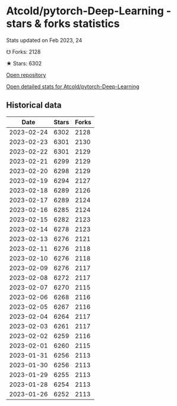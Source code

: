 # Atcold/pytorch-Deep-Learning - stars & forks statistics

Stats updated on Feb 2023, 24

☋ Forks: 2128

★ Stars: 6302

[Open repository](https://github.com/Atcold/pytorch-Deep-Learning)

[Open detailed stats for Atcold/pytorch-Deep-Learning](https://reviewgithub.com/rep/Atcold/pytorch-Deep-Learning)

## Historical data
| Date | Stars | Forks |
|------|-------|-------|
| 2023-02-24 | 6302 | 2128 | 
| 2023-02-23 | 6301 | 2130 | 
| 2023-02-22 | 6301 | 2129 | 
| 2023-02-21 | 6299 | 2129 | 
| 2023-02-20 | 6298 | 2129 | 
| 2023-02-19 | 6294 | 2127 | 
| 2023-02-18 | 6289 | 2126 | 
| 2023-02-17 | 6289 | 2124 | 
| 2023-02-16 | 6285 | 2124 | 
| 2023-02-15 | 6282 | 2123 | 
| 2023-02-14 | 6278 | 2123 | 
| 2023-02-13 | 6276 | 2121 | 
| 2023-02-11 | 6276 | 2118 | 
| 2023-02-10 | 6276 | 2118 | 
| 2023-02-09 | 6276 | 2117 | 
| 2023-02-08 | 6272 | 2117 | 
| 2023-02-07 | 6270 | 2115 | 
| 2023-02-06 | 6268 | 2116 | 
| 2023-02-05 | 6267 | 2116 | 
| 2023-02-04 | 6264 | 2117 | 
| 2023-02-03 | 6261 | 2117 | 
| 2023-02-02 | 6259 | 2116 | 
| 2023-02-01 | 6260 | 2115 | 
| 2023-01-31 | 6256 | 2113 | 
| 2023-01-30 | 6256 | 2113 | 
| 2023-01-29 | 6255 | 2113 | 
| 2023-01-28 | 6254 | 2113 | 
| 2023-01-26 | 6252 | 2113 | 

